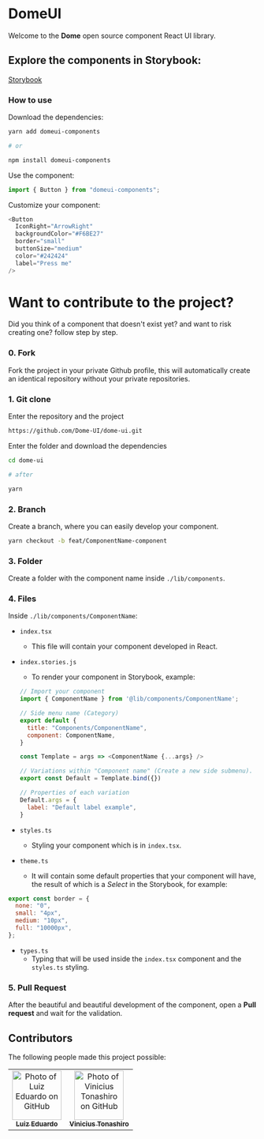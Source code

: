 # DomeUI

Welcome to the **Dome** open source component React UI library.

## Explore the components in Storybook:

[Storybook](https://dome-ui.vercel.app/)

### How to use

Download the dependencies:

```sh
yarn add domeui-components

# or

npm install domeui-components
```

Use the component:

```js
import { Button } from "domeui-components";
```

Customize your component:

```js
<Button
  IconRight="ArrowRight"
  backgroundColor="#F6BE27"
  border="small"
  buttonSize="medium"
  color="#242424"
  label="Press me"
/>
```

# Want to contribute to the project?

Did you think of a component that doesn't exist yet? and want to risk creating one? follow step by step.

### 0. Fork
Fork the project in your private Github profile, this will automatically create an identical repository without your private repositories.

### 1. Git clone

Enter the repository and the project
```sh
https://github.com/Dome-UI/dome-ui.git
```

Enter the folder and download the dependencies
```sh
cd dome-ui

# after

yarn
```

### 2. Branch
Create a branch, where you can easily develop your component.
```sh
yarn checkout -b feat/ComponentName-component
```

### 3. Folder
Create a folder with the component name inside `./lib/components`.

### 4. Files
Inside `./lib/components/ComponentName`:

  - `index.tsx`
    - This file will contain your component developed in React.

  - `index.stories.js`
    - To render your component in Storybook, example:
    ```js
    // Import your component
    import { ComponentName } from '@lib/components/ComponentName';

    // Side menu name (Category)
    export default { 
      title: "Components/ComponentName",
      component: ComponentName,
    }

    const Template = args => <ComponentName {...args} />

    // Variations within "Component name" (Create a new side submenu).
    export const Default = Template.bind({})

    // Properties of each variation
    Default.args = {
      label: "Default label example",
    }
    ```

  - `styles.ts`
    - Styling your component which is in `index.tsx`.

  - `theme.ts`
    - It will contain some default properties that your component will have, the result of which is a _Select_ in the Storybook, for example:
  ```js
  export const border = {
    none: "0",
    small: "4px",
    medium: "10px",
    full: "10000px",
  };
  ```

  - `types.ts`
    - Typing that will be used inside the `index.tsx` component and the `styles.ts` styling.

### 5. Pull Request

After the beautiful and beautiful development of the component, open a **Pull request** and wait for the validation.


## Contributors

The following people made this project possible:

<table>
  <tr>
    <td align="center">
      <a href="https://github.com/EduardooPV">
        <img src="https://github.com/EduardooPV.png" width="100px;" alt="Photo of Luiz Eduardo on GitHub"/><br>
        <sub>
          <b>Luiz Eduardo</b>
        </sub>
      </a>
    </td>
    <td align="center">
      <a href="https://github.com/Tonashiro">
        <img src="https://github.com/Tonashiro.png" width="100px;" alt="Photo of Vinicius Tonashiro on GitHub"/><br>
        <sub>
          <b>Vinicius Tonashiro</b>
        </sub>
      </a>
    </td>
  </tr>
</table>
